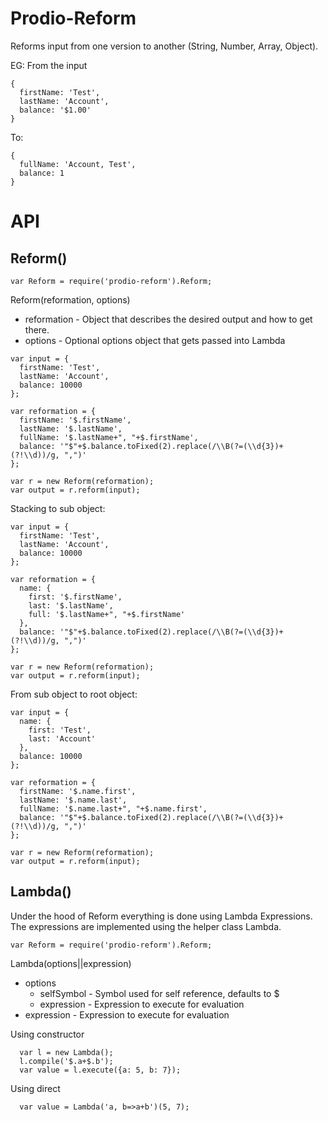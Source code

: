 Prodio-Reform
=============

Reforms input from one version to another (String, Number, Array, Object).

EG: From the input
```
{
  firstName: 'Test',
  lastName: 'Account',
  balance: '$1.00'
}
```

To:
```
{
  fullName: 'Account, Test',
  balance: 1
}
```

API
===

Reform()
--------

```
var Reform = require('prodio-reform').Reform;
```

Reform(reformation, options)

  * reformation - Object that describes the desired output and how to get there.
  * options - Optional options object that gets passed into Lambda

```
var input = {
  firstName: 'Test',
  lastName: 'Account',
  balance: 10000
};

var reformation = {
  firstName: '$.firstName',
  lastName: '$.lastName',
  fullName: '$.lastName+", "+$.firstName',
  balance: '"$"+$.balance.toFixed(2).replace(/\\B(?=(\\d{3})+(?!\\d))/g, ",")'
};

var r = new Reform(reformation);
var output = r.reform(input);
```

Stacking to sub object:
```
var input = {
  firstName: 'Test',
  lastName: 'Account',
  balance: 10000
};

var reformation = {
  name: {
    first: '$.firstName',
    last: '$.lastName',
    full: '$.lastName+", "+$.firstName'
  },
  balance: '"$"+$.balance.toFixed(2).replace(/\\B(?=(\\d{3})+(?!\\d))/g, ",")'
};

var r = new Reform(reformation);
var output = r.reform(input);
```

From sub object to root object:
```
var input = {
  name: {
    first: 'Test',
    last: 'Account'
  },
  balance: 10000
};

var reformation = {
  firstName: '$.name.first',
  lastName: '$.name.last',
  fullName: '$.name.last+", "+$.name.first',
  balance: '"$"+$.balance.toFixed(2).replace(/\\B(?=(\\d{3})+(?!\\d))/g, ",")'
};

var r = new Reform(reformation);
var output = r.reform(input);
```

Lambda()
--------

Under the hood of Reform everything is done using Lambda Expressions.  The
expressions are implemented using the helper class Lambda.

```
var Reform = require('prodio-reform').Reform;
```

Lambda(options||expression)

  * options
    * selfSymbol - Symbol used for self reference, defaults to $
    * expression - Expression to execute for evaluation
  * expression - Expression to execute for evaluation

Using constructor
```
  var l = new Lambda();
  l.compile('$.a+$.b');
  var value = l.execute({a: 5, b: 7});
```

Using direct
```
  var value = Lambda('a, b=>a+b')(5, 7);
```
